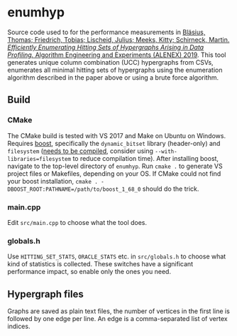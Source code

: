 # enumhyp
Source code used to for the performance measurements in [Bläsius, Thomas; Friedrich, Tobias; Lischeid, Julius; Meeks, Kitty; Schirneck, Martin. *Efficiently Enumerating Hitting Sets of Hypergraphs Arising in Data Profiling.* Algorithm Engineering and Experiments (ALENEX) 2019](https://hpi.de/friedrich/news/2018/alenex.html?tx_extbibsonomycsl_publicationlist%5BuserName%5D=puma-friedrich&tx_extbibsonomycsl_publicationlist%5BintraHash%5D=0aecd21152fdb3b41484d610834d7fec&tx_extbibsonomycsl_publicationlist%5BfileName%5D=ALENEX19_UCC.pdf&tx_extbibsonomycsl_publicationlist%5Bcontroller%5D=Document&cHash=af82a4759d1b33a3042ed64d7ce5060c). This tool generates unique column combination (UCC) hypergraphs from CSVs, enumerates all minimal hitting sets of hypergraphs using the enumeration algorithm described in the paper above or using a brute force algorithm.

## Build
### CMake
The CMake build is tested with VS 2017 and Make on Ubuntu on Windows. Requires [boost](https://www.boost.org/), specifically the `dynamic_bitset` library (header-only) and `filesystem` ([needs to be compiled](https://www.boost.org/doc/libs/1_68_0/more/getting_started/unix-variants.html#easy-build-and-install), consider using `--with-libraries=filesystem` to reduce compilation time). After installing boost, navigate to the top-level directory of `enumhyp`. Run `cmake .` to generate VS project files or Makefiles, depending on your OS. If CMake could not find your boost installation, `cmake . -DBOOST_ROOT:PATHNAME=/path/to/boost_1_68_0` should do the trick.
### main.cpp
Edit `src/main.cpp` to choose what the tool does.
### globals.h
Use `HITTING_SET_STATS`, `ORACLE_STATS` etc. in `src/globals.h` to choose what kind of statistics is collected. These switches have a significant performance impact, so enable only the ones you need.

## Hypergraph files
Graphs are saved as plain text files, the number of vertices in the first line is followed by one edge per line. An edge is a comma-separated list of vertex indices.

